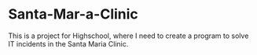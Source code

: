 # Santa-Mar-a-Clinic
This is a project for Highschool, where I need to create a program to solve IT incidents in the Santa Maria Clinic.
